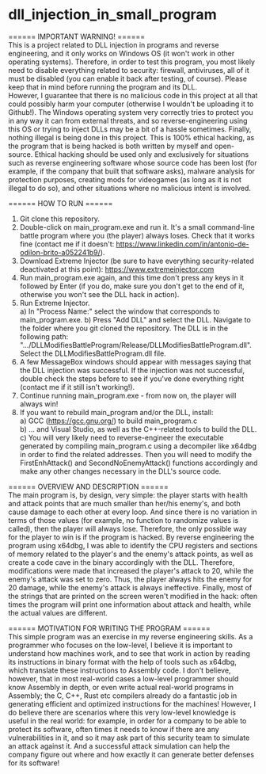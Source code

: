 # dll_injection_in_small_program

====== IMPORTANT WARNING! ======  
This is a project related to DLL injection in programs and reverse engineering, and it only works on Windows OS (it won't work in other operating systems). Therefore, in order to test this program, you most likely need to disable everything related to security: firewall, antiviruses, all of it must be disabled (you can enable it back after testing, of course). Please keep that in mind before running the program and its DLL.  
However, I guarantee that there is no malicious code in this project at all that could possibly harm your computer (otherwise I wouldn't be uploading it to Github!). The Windows operating system very correctly tries to protect you in any way it can from external threats, and so reverse-engineering using this OS or trying to inject DLLs may be a bit of a hassle sometimes.
Finally, nothing illegal is being done in this project. This is 100% ethical hacking, as the program that is being hacked is both written by myself and open-source. Ethical hacking should be used only and exclusively for situations such as reverse engineering software whose source code has been lost (for example, if the company that built that software asks), malware analysis for protection purposes, creating mods for videogames (as long as it is not illegal to do so), and other situations where no malicious intent is involved.  

====== HOW TO RUN ======  
1) Git clone this repository.  
2) Double-click on main_program.exe and run it. It's a small command-line battle program where you (the player) always loses. Check that it works fine (contact me if it doesn't: https://www.linkedin.com/in/antonio-de-odilon-brito-a052241b9/).  
3) Download Extreme Injector (be sure to have everything security-related deactivated at this point): https://www.extremeinjector.com  
4) Run main_program.exe again, and this time don't press any keys in it followed by Enter (if you do, make sure you don't get to the end of it, otherwise you won't see the DLL hack in action).  
5) Run Extreme Injector.  
	a) In "Process Name:" select the window that corresponds to main_program.exe.
	b) Press "Add DLL" and select the DLL. Navigate to the folder where you git cloned the repository. The DLL is in the following path: ".../DLLModifiesBattleProgram/Release/DLLModifiesBattleProgram.dll". Select the DLLModifiesBattleProgram.dll file.  
6) A few MessageBox windows should appear with messages saying that the DLL injection was successful. If the injection was not successful, double check the steps before to see if you've done everything right (contact me if it still isn't working!).  
7) Continue running main_program.exe - from now on, the player will always win!  
8) If you want to rebuild main_program and/or the DLL, install:  
	a) GCC (https://gcc.gnu.org/) to build main_program.c  
	b) ... and Visual Studio, as well as the C++-related tools to build the DLL.  
	c) You will very likely need to reverse-engineer the executable generated by compiling main_program.c using a decompiler like x64dbg in order to find the related addresses. Then you will need to modify the FirstEnhAttack() and SecondNoEnemyAttack() functions accordingly and make any other changes necessary in the DLL's source code.  

====== OVERVIEW AND DESCRIPTION ======  
The main program is, by design, very simple: the player starts with health and attack points that are much smaller than her/his enemy's, and both cause damage to each other at every loop. And since there is no variation in terms of those values (for example, no function to randomize values is called), then the player will always lose. Therefore, the only possible way for the player to win is if the program is hacked.
By reverse engineering the program using x64dbg, I was able to identify the CPU registers and sections of memory related to the player's and the enemy's attack points, as well as create a code cave in the binary accordingly with the DLL. Therefore, modifications were made that increased the player's attack to 20, while the enemy's attack was set to zero. Thus, the player always hits the enemy for 20 damage, while the enemy's attack is always ineffective.
Finally, most of the strings that are printed on the screen weren't modified in the hack: often times the program will print one information about attack and health, while the actual values are different.

====== MOTIVATION FOR WRITING THE PROGRAM ======  
This simple program was an exercise in my reverse engineering skills. As a programmer who focuses on the low-level, I believe it is important to understand how machines work, and to see that work in action by reading its instructions in binary format with the help of tools such as x64dbg, which translate these instructions to Assembly code. I don't believe, however, that in most real-world cases a low-level programmer should know Assembly in depth, or even write actual real-world programs in Assembly; the C, C++, Rust etc compilers already do a fantastic job in generating efficient and optimized instructions for the machines! However, I do believe there are scenarios where this very low-level knowledge is useful in the real world: for example, in order for a company to be able to protect its software, often times it needs to know if there are any vulnerabilities in it, and so it may ask part of this security team to simulate an attack against it. And a successful attack simulation can help the company figure out where and how exactly it can generate better defenses for its software!
